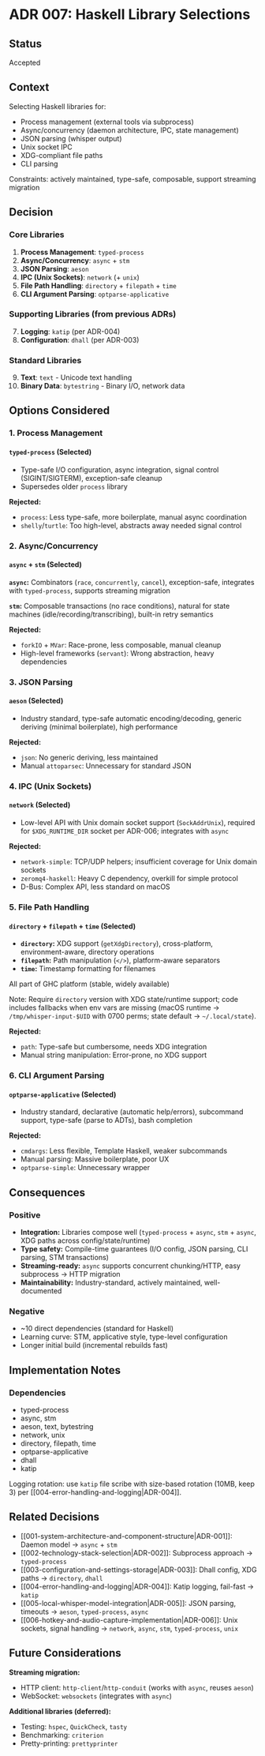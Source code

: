 # ADR 007: Haskell Library Selections

## Status
Accepted

## Context
Selecting Haskell libraries for:
- Process management (external tools via subprocess)
- Async/concurrency (daemon architecture, IPC, state management)
- JSON parsing (whisper output)
- Unix socket IPC
- XDG-compliant file paths
- CLI parsing

Constraints: actively maintained, type-safe, composable, support streaming migration

## Decision

### Core Libraries

1. **Process Management**: `typed-process`
2. **Async/Concurrency**: `async` + `stm`
3. **JSON Parsing**: `aeson`
4. **IPC (Unix Sockets)**: `network` (+ `unix`)
5. **File Path Handling**: `directory` + `filepath` + `time`
6. **CLI Argument Parsing**: `optparse-applicative`

### Supporting Libraries (from previous ADRs)

7. **Logging**: `katip` (per ADR-004)
8. **Configuration**: `dhall` (per ADR-003)

### Standard Libraries

9. **Text**: `text` - Unicode text handling
10. **Binary Data**: `bytestring` - Binary I/O, network data

## Options Considered

### 1. Process Management

#### `typed-process` (Selected)
- Type-safe I/O configuration, async integration, signal control (SIGINT/SIGTERM), exception-safe cleanup
- Supersedes older `process` library

**Rejected:**
- `process`: Less type-safe, more boilerplate, manual async coordination
- `shelly`/`turtle`: Too high-level, abstracts away needed signal control

### 2. Async/Concurrency

#### `async` + `stm` (Selected)

**`async`:** Combinators (`race`, `concurrently`, `cancel`), exception-safe, integrates with `typed-process`, supports streaming migration

**`stm`:** Composable transactions (no race conditions), natural for state machines (idle/recording/transcribing), built-in retry semantics

**Rejected:**
- `forkIO` + `MVar`: Race-prone, less composable, manual cleanup
- High-level frameworks (`servant`): Wrong abstraction, heavy dependencies

### 3. JSON Parsing

#### `aeson` (Selected)
- Industry standard, type-safe automatic encoding/decoding, generic deriving (minimal boilerplate), high performance

**Rejected:**
- `json`: No generic deriving, less maintained
- Manual `attoparsec`: Unnecessary for standard JSON

### 4. IPC (Unix Sockets)

#### `network` (Selected)
- Low-level API with Unix domain socket support (`SockAddrUnix`), required for `$XDG_RUNTIME_DIR` socket per ADR-006; integrates with `async`

**Rejected:**
- `network-simple`: TCP/UDP helpers; insufficient coverage for Unix domain sockets
- `zeromq4-haskell`: Heavy C dependency, overkill for simple protocol
- D-Bus: Complex API, less standard on macOS

### 5. File Path Handling

#### `directory` + `filepath` + `time` (Selected)
- **`directory`:** XDG support (`getXdgDirectory`), cross-platform, environment-aware, directory operations
- **`filepath`:** Path manipulation (`</>`), platform-aware separators
- **`time`:** Timestamp formatting for filenames

All part of GHC platform (stable, widely available)

Note: Require `directory` version with XDG state/runtime support; code includes fallbacks when env vars are missing (macOS runtime → `/tmp/whisper-input-$UID` with 0700 perms; state default → `~/.local/state`).

**Rejected:**
- `path`: Type-safe but cumbersome, needs XDG integration
- Manual string manipulation: Error-prone, no XDG support

### 6. CLI Argument Parsing

#### `optparse-applicative` (Selected)
- Industry standard, declarative (automatic help/errors), subcommand support, type-safe (parse to ADTs), bash completion

**Rejected:**
- `cmdargs`: Less flexible, Template Haskell, weaker subcommands
- Manual parsing: Massive boilerplate, poor UX
- `optparse-simple`: Unnecessary wrapper

## Consequences

### Positive
- **Integration:** Libraries compose well (`typed-process` + `async`, `stm` + `async`, XDG paths across config/state/runtime)
- **Type safety:** Compile-time guarantees (I/O config, JSON parsing, CLI parsing, STM transactions)
- **Streaming-ready:** `async` supports concurrent chunking/HTTP, easy subprocess → HTTP migration
- **Maintainability:** Industry-standard, actively maintained, well-documented

### Negative
- ~10 direct dependencies (standard for Haskell)
- Learning curve: STM, applicative style, type-level configuration
- Longer initial build (incremental rebuilds fast)

## Implementation Notes

### Dependencies
- typed-process
- async, stm
- aeson, text, bytestring
- network, unix
- directory, filepath, time
- optparse-applicative
- dhall
- katip

Logging rotation: use `katip` file scribe with size-based rotation (10MB, keep 3) per [[004-error-handling-and-logging|ADR-004]].

## Related Decisions

- [[001-system-architecture-and-component-structure|ADR-001]]: Daemon model → `async` + `stm`
- [[002-technology-stack-selection|ADR-002]]: Subprocess approach → `typed-process`
- [[003-configuration-and-settings-storage|ADR-003]]: Dhall config, XDG paths → `directory`, `dhall`
- [[004-error-handling-and-logging|ADR-004]]: Katip logging, fail-fast → `katip`
- [[005-local-whisper-model-integration|ADR-005]]: JSON parsing, timeouts → `aeson`, `typed-process`, `async`
- [[006-hotkey-and-audio-capture-implementation|ADR-006]]: Unix sockets, signal handling → `network`, `async`, `stm`, `typed-process`, `unix`

## Future Considerations

**Streaming migration:**
- HTTP client: `http-client`/`http-conduit` (works with `async`, reuses `aeson`)
- WebSocket: `websockets` (integrates with `async`)

**Additional libraries (deferred):**
- Testing: `hspec`, `QuickCheck`, `tasty`
- Benchmarking: `criterion`
- Pretty-printing: `prettyprinter`
